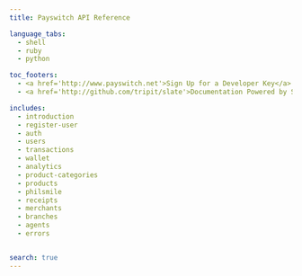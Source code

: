 ```yaml
---
title: Payswitch API Reference

language_tabs:
  - shell
  - ruby
  - python

toc_footers:
  - <a href='http://www.payswitch.net'>Sign Up for a Developer Key</a>
  - <a href='http://github.com/tripit/slate'>Documentation Powered by Slate</a>

includes:
  - introduction
  - register-user
  - auth
  - users
  - transactions
  - wallet
  - analytics
  - product-categories
  - products
  - philsmile
  - receipts
  - merchants
  - branches
  - agents
  - errors


search: true
---
```

